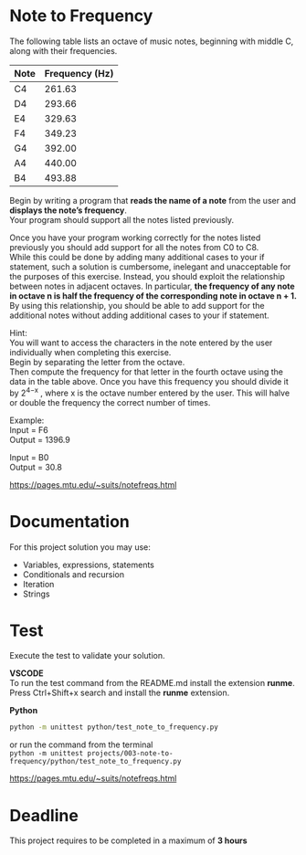 # Note to Frequency

The following table lists an octave of music notes, beginning with middle C, along
with their frequencies.

| Note | Frequency (Hz) |
|------|-----------|
|   C4   |    261.63      |
|   D4   |    293.66      |
|   E4   |    329.63      |  
|   F4   |    349.23      |  
|   G4   |    392.00      |  
|   A4   |    440.00      |  
|   B4   |    493.88      |  


Begin by writing a program that **reads the name of a note** from the user and **displays the note’s frequency**.  
Your program should support all the notes listed previously.

Once you have your program working correctly for the notes listed previously 
you should add support for all the notes from C0 to C8.   
While this could be done by adding many additional cases to your if statement, such a solution is cumbersome, 
inelegant and unacceptable for the purposes of this exercise. 
Instead, you should exploit the relationship between notes in adjacent octaves. 
In particular, **the frequency of any note in octave n is half the frequency of the corresponding note in octave n + 1.** 
By using this relationship, you should be able to add support for the additional notes without 
adding additional cases to your if statement.

Hint:  
You will want to access the characters in the note entered by the user individually when completing this exercise.  
Begin by separating the letter from the octave.  
Then compute the frequency for that letter in the fourth octave using the data in the table above. 
Once you have this frequency you should divide it by 2<sup>4−x</sup> , 
where x is the octave number entered by the user. 
This will halve or double the frequency the correct number of times.

Example:  
Input = F6  
Output = 1396.9 


Input = B0  
Output = 30.8 

https://pages.mtu.edu/~suits/notefreqs.html
# Documentation

For this project solution you may use:

- Variables, expressions, statements
- Conditionals and recursion
- Iteration
- Strings


# Test
Execute the test to validate your solution.  

**VSCODE**   
To run the test command from the README.md install the extension **runme**. 
Press Ctrl+Shift+x search and install the **runme** extension. 


**Python**

```sh
python -m unittest python/test_note_to_frequency.py
```

or run the command from the terminal  
`python -m unittest projects/003-note-to-frequency/python/test_note_to_frequency.py`

https://pages.mtu.edu/~suits/notefreqs.html


# Deadline

This project requires to be completed in a maximum of **3 hours**
